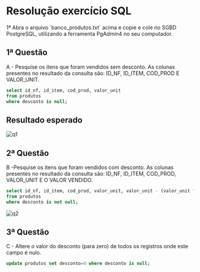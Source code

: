 
# Resolução exercício SQL

1ª Abra o arquivo ´banco_produtos.txt´ acima e copie e cole no SGBD
PostgreSQL, utilizando a ferramenta PgAdmin4 no seu computador.


## 1ª Questão
A - Pesquise os itens que foram vendidos sem desconto. As colunas presentes no resultado da
consulta são: ID_NF, ID_ITEM, COD_PROD E VALOR_UNIT.

```sql
select id_nf, id_item, cod_prod, valor_unit 
from produtos
where desconto is null;
```
## Resultado esperado

![q1](https://user-images.githubusercontent.com/6910054/204104098-b7cdae85-ee7c-46bf-976e-43c848686e35.PNG)

## 2ª Questão
B -Pesquise os itens que foram vendidos com desconto. As colunas presentes no resultado da
consulta são: ID_NF, ID_ITEM, COD_PROD, VALOR_UNIT E O VALOR VENDIDO.

```sql
select id_nf, id_item, cod_prod, valor_unit, valor_unit - (valor_unit * desconto/100) as valor_vendido
from produtos
where desconto is not null;
```

![q2](https://user-images.githubusercontent.com/6910054/204104683-b2db8d82-81f6-4376-a028-1f9ce0513edb.PNG)

## 3ª Questão
C - Altere o valor do desconto (para zero) de todos os registros onde este campo é nulo.

```sql
update produtos set desconto=0 where desconto is null;
```
